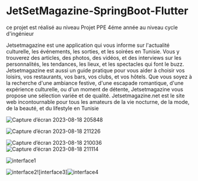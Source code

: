 # JetSetMagazine-SpringBoot-Flutter
ce projet est réalisé  au niveau Projet PPE   4éme année    au niveau cycle d'ingénieur 

Jetsetmagazine est une application qui vous informe sur l'actualité culturelle, les événements, les sorties, et les soirées en Tunisie. 
Vous y trouverez des articles, des photos, des vidéos, et des interviews sur les personnalités, les tendances, les lieux, et les spectacles qui font le buzz. 
Jetsetmagazine est aussi un guide pratique pour vous aider à choisir vos loisirs, vos restaurants, vos bars, vos clubs, et vos hôtels. 
Que vous soyez à la recherche d'une ambiance festive, d'une escapade romantique, d'une expérience culturelle, ou d'un moment de détente, Jetsetmagazine vous propose 
une sélection variée et de qualité. Jetsetmagazine.net est le site web incontournable pour tous les amateurs de la vie nocturne, de la mode, de la beauté, et du
lifestyle en Tunisie
 

 
 
 
![Capture d’écran 2023-08-18 205848](https://github.com/Aym2016/JetSetMagazine-SpringBoot-Flutter/assets/42209140/0dd53a73-3d68-47bd-83ad-1f11e0d22ec6)


![Capture d’écran 2023-08-18 211226](https://github.com/Aym2016/JetSetMagazine-SpringBoot-Flutter/assets/42209140/91c252e5-2752-4371-aee3-0f9fdef5dc2a)






![Capture d’écran 2023-08-18 210036](https://github.com/Aym2016/JetSetMagazine-SpringBoot-Flutter/assets/42209140/089620ce-f550-460e-8405-1fe473bb57d9)
![Capture d’écran 2023-08-18 211114](https://github.com/Aym2016/JetSetMagazine-SpringBoot-Flutter/assets/42209140/0aecfb95-c9d0-4672-a9ce-619c70f7b27f)




![interface1](https://github.com/Aym2016/JetSetMagazine-SpringBoot-Flutter/assets/42209140/156b85ac-07de-4102-937f-1cb50640c94c)




![interface2](https://github.com/Aym2016/JetSetMagazine-SpringBoot-Flutter/assets/42209140/081ed348-9980-4ff1-b566-268009931a90)![interface3]![interface4](https://github.com/Aym2016/JetSetMagazine-SpringBoot-Flutter/assets/42209140/6d2a3557-1c49-45f2-bdbd-7c4645265595)














